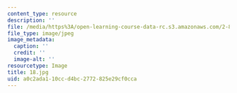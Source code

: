 ```yaml
---
content_type: resource
description: ''
file: /media/https%3A/open-learning-course-data-rc.s3.amazonaws.com/2-830j-control-of-manufacturing-processes-sma-6303-spring-2008/a0c2ada110ccd4bc2772825e29cf0cca_18.jpg
file_type: image/jpeg
image_metadata:
  caption: ''
  credit: ''
  image-alt: ''
resourcetype: Image
title: 18.jpg
uid: a0c2ada1-10cc-d4bc-2772-825e29cf0cca
---
```

